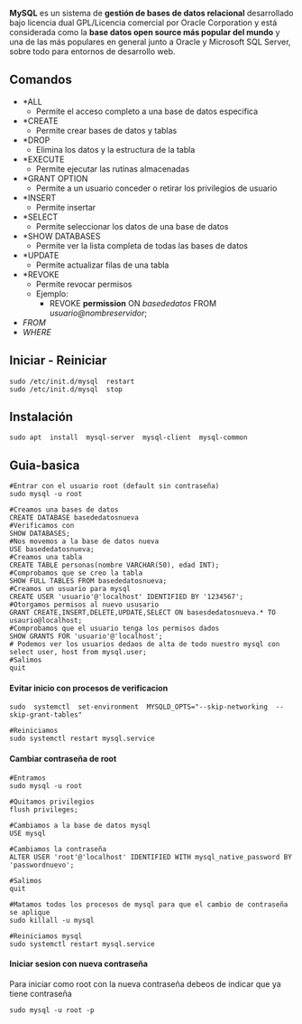 **MySQL** es un sistema de **gestión de bases de datos relacional** desarrollado bajo licencia dual GPL/Licencia comercial por Oracle Corporation y está considerada como la **base datos open source más popular del mundo**​ y una de las más populares en general junto a Oracle y Microsoft SQL Server, sobre todo para entornos de desarrollo web.

## Comandos
- *ALL
	- Permite el acceso completo a una base de datos especifica
- *CREATE
	- Permite crear bases de datos y tablas
- *DROP
	- Elimina los datos y la estructura de la tabla
- *EXECUTE
	- Permite ejecutar las rutinas almacenadas
- *GRANT OPTION
	- Permite a un usuario conceder o retirar los privilegios de usuario
- *INSERT
	- Permite insertar
- *SELECT
	- Permite seleccionar los datos de una base de datos
- *SHOW DATABASES
	- Permite ver la lista completa de todas las bases de datos
- *UPDATE
	- Permite actualizar filas de una tabla
- *REVOKE
	- Permite revocar permisos
	- Ejemplo:
		- REVOKE **permission** ON *basededatos* FROM *usuario@nombreservidor*;
- *FROM*
- *WHERE*

## Iniciar - Reiniciar
```shell
sudo /etc/init.d/mysql  restart
sudo /etc/init.d/mysql  stop
```

## Instalación
```shell
sudo apt  install  mysql-server  mysql-client  mysql-common
```

## Guia-basica
```shell
#Entrar con el usuario root (default sin contraseña)
sudo mysql -u root
```
```mysql
#Creamos una bases de datos
CREATE DATABASE basededatosnueva
#Verificamos con
SHOW DATABASES;
#Nos movemos a la base de datos nueva
USE basededatosnueva;
#Creamos una tabla
CREATE TABLE personas(nombre VARCHAR(50), edad INT);
#Comprobamos que se creo la tabla
SHOW FULL TABLES FROM basededatosnueva;
#Creamos un usuario para mysql
CREATE USER 'usuario'@'localhost' IDENTIFIED BY '1234567';
#Otorgamos permisos al nuevo ususario
GRANT CREATE,INSERT,DELETE,UPDATE,SELECT ON basesdedatosnueva.* TO usaurio@localhost;
#Comprobamos que el usuario tenga los permisos dados
SHOW GRANTS FOR 'usuario'@'localhost';
# Podemos ver los usuarios dedaos de alta de todo nuestro mysql con 
select user, host from mysql.user;
#Salimos
quit
```

#### Evitar inicio con procesos de verificacion
```shell
sudo  systemctl  set-environment  MYSQLD_OPTS="--skip-networking  --skip-grant-tables"

#Reiniciamos
sudo systemctl restart mysql.service

```

#### Cambiar contraseña de root
```mysql
#Entramos
sudo mysql -u root

#Quitamos privilegios
flush privileges;

#Cambiamos a la base de datos mysql
USE mysql

#Cambiamos la contraseña
ALTER USER 'root'@'localhost' IDENTIFIED WITH mysql_native_password BY 'passwordnuevo';

#Salimos
quit
```
```shell
#Matamos todos los procesos de mysql para que el cambio de contraseña se aplique
sudo killall -u mysql

#Reiniciamos mysql
sudo systemctl restart mysql.service
```

#### Iniciar sesion con nueva contraseña
Para iniciar como root con la nueva contraseña debeos de indicar que ya tiene contraseña
```shell
sudo mysql -u root -p
```


